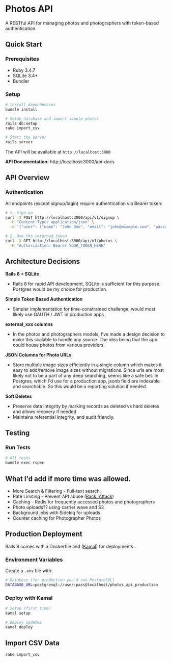 # Photos API

A RESTful API for managing photos and photographers with token-based authentication.

## Quick Start

### Prerequisites
- Ruby 3.4.7
- SQLite 3.4+
- Bundler

### Setup

```bash
# Install dependencies
bundle install

# Setup database and import sample photos
rails db:setup
rake import_csv

# Start the server
rails server
```

The API will be available at `http://localhost:3000`

**API Documentation:** http://localhost:3000/api-docs

## API Overview

### Authentication
All endpoints (except signup/login) require authentication via Bearer token:

```bash
# 1. Sign up
curl -X POST http://localhost:3000/api/v1/signup \
  -H "Content-Type: application/json" \
  -d '{"user": {"name": "John Doe", "email": "john@example.com", "password": "Password123!"}}'

# 2. Use the returned token
curl -X GET http://localhost:3000/api/v1/photos \
  -H "Authorization: Bearer YOUR_TOKEN_HERE"
```
 

## Architecture Decisions

**Rails 8 + SQLite**
- Rails 8 for rapid API development, SQLite is sufficient for this purpose. Postgres would be my choice for production.

**Simple Token Based Authentication**
- Simpler implementation for time-constrained challenge, would most likely use OAUTH / JWT in production apps

**external_xxx columns**
- In the photos and photographers models, I've made a design decision to make this scalable to handle any source. The idea being that the app could house photos from various providers.

**JSON Columns for Photo URLs**
- Store multiple image sizes efficiently in a single column which makes it easy to add/remove image sizes without migrations. Since urls are most likely not to be a part of any deep searching, seems like a safe bet. In Postgres, which I'd use for a production app, jsonb field are indexable and searchable. So this would be a reporting solution if needed.

**Soft Deletes**
- Preserve data integrity by marking records as deleted vs hard deletes and allows recovery if needed
- Maintains referential integrity, and audit friendly.

## Testing

### Run Tests

```bash
# All tests
bundle exec rspec

```


## What I'd add if more time was allowed.
 
- More Search & Filtering - Full-text search,  
- Rate Limiting - Prevent API abuse ([Rack::Attack](https://github.com/rack/rack-attack))
- Caching - Redis for frequently accessed photos and photographers
- Photo uploads?? using carrier wave and S3
- Background jobs with Sidekiq for uploads
- Counter caching for Photographer Photos

 
## Production Deployment

Rails 8 comes with a Dockerfile and ([Kamal](https://kamal-deploy.org/)) for deployments .

### Environment Variables

Create a `.env` file with:

```bash
# Database (for production you'd use PostgreSQL)
DATABASE_URL=postgresql://user:pass@localhost/photos_api_production

```

### Deploy with Kamal

```bash
# Setup (first time)
kamal setup

# Deploy updates
kamal deploy
```
 

## Import CSV Data

```bash
rake import_csv
```